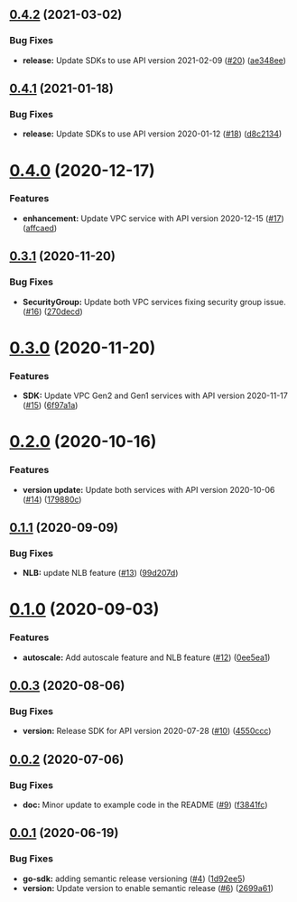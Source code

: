## [0.4.2](https://github.com/IBM/vpc-go-sdk/compare/v0.4.1...v0.4.2) (2021-03-02)


### Bug Fixes

* **release:** Update SDKs to use API version 2021-02-09 ([#20](https://github.com/IBM/vpc-go-sdk/issues/20)) ([ae348ee](https://github.com/IBM/vpc-go-sdk/commit/ae348ee347f7405fac4ab4574392673a9194f6bd))

## [0.4.1](https://github.com/IBM/vpc-go-sdk/compare/v0.4.0...v0.4.1) (2021-01-18)


### Bug Fixes

* **release:** Update SDKs to use API version 2020-01-12 ([#18](https://github.com/IBM/vpc-go-sdk/issues/18)) ([d8c2134](https://github.com/IBM/vpc-go-sdk/commit/d8c21345b1ed032484fbaf57456d4f476423b5fc))

# [0.4.0](https://github.com/IBM/vpc-go-sdk/compare/v0.3.1...v0.4.0) (2020-12-17)


### Features

* **enhancement:** Update VPC service with API version 2020-12-15 ([#17](https://github.com/IBM/vpc-go-sdk/issues/17)) ([affcaed](https://github.com/IBM/vpc-go-sdk/commit/affcaed4e8f7e515148cb9aac82755ad2a3ea8ca))

## [0.3.1](https://github.com/IBM/vpc-go-sdk/compare/v0.3.0...v0.3.1) (2020-11-20)


### Bug Fixes

* **SecurityGroup:** Update both VPC services fixing security group issue. ([#16](https://github.com/IBM/vpc-go-sdk/issues/16)) ([270decd](https://github.com/IBM/vpc-go-sdk/commit/270decd989abd0ed5b9cd101d6c7a2fcb9deecc2))

# [0.3.0](https://github.com/IBM/vpc-go-sdk/compare/v0.2.0...v0.3.0) (2020-11-20)


### Features

* **SDK:** Update VPC Gen2 and Gen1 services with API version 2020-11-17 ([#15](https://github.com/IBM/vpc-go-sdk/issues/15)) ([6f97a1a](https://github.com/IBM/vpc-go-sdk/commit/6f97a1a643dce6d76f8ada9caecc49d864b656fa))

# [0.2.0](https://github.com/IBM/vpc-go-sdk/compare/v0.1.1...v0.2.0) (2020-10-16)


### Features

* **version update:** Update both services with API version 2020-10-06 ([#14](https://github.com/IBM/vpc-go-sdk/issues/14)) ([179880c](https://github.com/IBM/vpc-go-sdk/commit/179880c4775e0d6e6a9e683546348b34e9f9b785))

## [0.1.1](https://github.com/IBM/vpc-go-sdk/compare/v0.1.0...v0.1.1) (2020-09-09)


### Bug Fixes

* **NLB:** update NLB feature ([#13](https://github.com/IBM/vpc-go-sdk/issues/13)) ([99d207d](https://github.com/IBM/vpc-go-sdk/commit/99d207dba81fef5214be63864aa7a4b91af82c89))

# [0.1.0](https://github.com/IBM/vpc-go-sdk/compare/v0.0.3...v0.1.0) (2020-09-03)


### Features

* **autoscale:** Add autoscale feature and NLB feature ([#12](https://github.com/IBM/vpc-go-sdk/issues/12)) ([0ee5ea1](https://github.com/IBM/vpc-go-sdk/commit/0ee5ea16247a6f94794674d0499c01e78857d6a4))

## [0.0.3](https://github.com/IBM/vpc-go-sdk/compare/v0.0.2...v0.0.3) (2020-08-06)


### Bug Fixes

* **version:** Release SDK for API version 2020-07-28 ([#10](https://github.com/IBM/vpc-go-sdk/issues/10)) ([4550ccc](https://github.com/IBM/vpc-go-sdk/commit/4550cccb167443bad8857dc88fc097ad18061734))

## [0.0.2](https://github.com/IBM/vpc-go-sdk/compare/v0.0.1...v0.0.2) (2020-07-06)


### Bug Fixes

* **doc:** Minor update to example code in the README ([#9](https://github.com/IBM/vpc-go-sdk/issues/9)) ([f3841fc](https://github.com/IBM/vpc-go-sdk/commit/f3841fcfbffab66d970ec966b558a48180f0651c))

## [0.0.1](https://github.com/IBM/vpc-go-sdk/compare/v0.0.0...v0.0.1) (2020-06-19)


### Bug Fixes

* **go-sdk:** adding semantic release versioning ([#4](https://github.com/IBM/vpc-go-sdk/issues/4)) ([1d92ee5](https://github.com/IBM/vpc-go-sdk/commit/1d92ee5d6481c923382628e8dfc9b9de51cc7ddd))
* **version:** Update version to enable semantic release ([#6](https://github.com/IBM/vpc-go-sdk/issues/6)) ([2699a61](https://github.com/IBM/vpc-go-sdk/commit/2699a615cd9fad5de60ef442c7512a8744c676a1))
